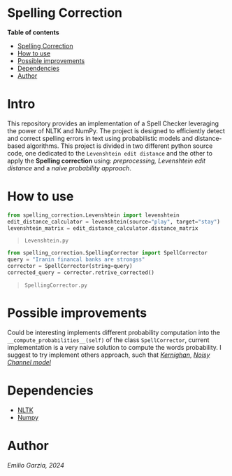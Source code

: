 # Spelling Correction

<!-- toc start: 3 [do not erase this comment] -->
**Table of contents**
- [Spelling Correction](#spelling-correction)
- [How to use](#how-to-use)
- [Possible improvements](#possible-improvements)
- [Dependencies](#dependencies)
- [Author](#author)
<!-- toc end [do not erase this comment] -->

# Intro

This repository provides an implementation of a Spell Checker leveraging the power of NLTK and NumPy. The project is designed to efficiently detect and correct spelling errors in text using probabilistic models and distance-based algorithms. This project is divided in two different python source code, one dedicated to the `Levenshtein edit distance` and the other to apply the **Spelling correction** using: *preprocessing, Levenshtein edit distance* and a *naive probability approach*.

# How to use

```python
from spelling_correction.Levenshtein import levenshtein
edit_distance_calculator = levenshtein(source="play", target="stay")
levenshtein_matrix = edit_distance_calculator.distance_matrix
```
> `Levenshtein.py`


```python
from spelling_correction.SpellingCorrector import SpellCorrector
query = "Iranin financal banks are strongss"
corrector = SpellCorrector(string=query)
corrected_query = corrector.retrive_corrected()
```
> `SpellingCorrector.py`

# Possible improvements

Could be interesting implements different probability computation into the `__compute_probabilities__(self)` of the class `SpellCorrector`, current implementation is a very naive solution to compute the words probability. I suggest to try implement others approach, such that *[Kernighan](https://aclanthology.org/C90-2036.pdf)*, *[Noisy Channel model](https://aclanthology.org/D08-1025.pdf)*

# Dependencies

* [NLTK](https://www.nltk.org/)
* [Numpy](https://numpy.org/)

# Author

*Emilio Garzia, 2024*
